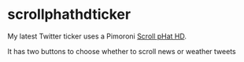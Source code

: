 # scrollphathdticker
My latest Twitter ticker uses a Pimoroni <a href="https://shop.pimoroni.com/products/scroll-phat-hd">Scroll pHat HD</a>.

It has two buttons to choose whether to scroll news or weather tweets

